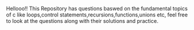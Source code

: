 Hellooo!!
This Repository has questions baswed on the fundamental topics of c like loops,control statements,recursions,functions,unions etc, feel free to look at the questions along with their solutions and practice. 
